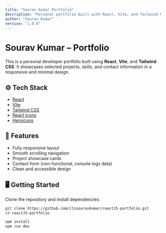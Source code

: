```yaml
---
title: "Sourav Kumar Portfolio"
description: "Personal portfolio built with React, Vite, and Tailwind CSS"
author: "Sourav Kumar"
version: "1.0.0"
---
```


# Sourav Kumar – Portfolio

This is a personal developer portfolio built using **React**, **Vite**, and **Tailwind CSS**. It showcases selected projects, skills, and contact information in a responsive and minimal design.

## ⚙️ Tech Stack

- [React](https://reactjs.org/)
- [Vite](https://vitejs.dev/)
- [Tailwind CSS](https://tailwindcss.com/)
- [React Icons](https://react-icons.github.io/react-icons/)
- [Heroicons](https://heroicons.com/)


## 🚀 Features

- Fully responsive layout
- Smooth scrolling navigation
- Project showcase cards
- Contact form (non-functional, console logs data)
- Clean and accessible design


## 🖥️ Getting Started

Clone the repository and install dependencies:

```bash
git clone https://github.com/itzsouravkumar/reactJS-portfolio.git
cd reactJS-portfolio
```
```bash
npm install
npm run dev
